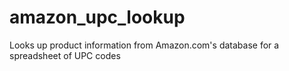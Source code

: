 # amazon_upc_lookup
Looks up product information from Amazon.com's database for a spreadsheet of UPC codes
